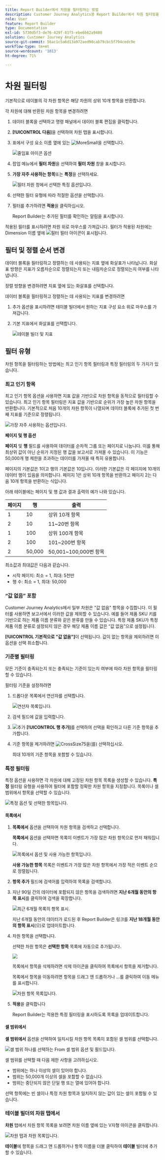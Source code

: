 ```yaml
---
title: Report Builder에서 차원을 필터링하는 방법
description: Customer Journey Analytics용 Report Builder에서 차원 필터링을 사용하는 방법을 설명합니다
role: User
feature: Report Builder
type: Documentation
exl-id: 5730d5f3-de76-429f-81f5-ebe6b62a9480
solution: Customer Journey Analytics
source-git-commit: 56ac1c5a6d13a972aed90cab79cbc5f794cedc9e
workflow-type: tm+mt
source-wordcount: '1013'
ht-degree: 71%

---
```



# 차원 필터링

기본적으로 테이블의 각 차원 항목은 해당 차원의 상위 10개 항목을 반환합니다.

각 차원에 대해 반환된 차원 항목을 변경하려면

1. 데이터 블록을 선택하고 명령 패널에서 데이터 블록 편집을 클릭합니다.

1. **[!UICONTROL 다음]**&#x200B;을 선택하여 차원 탭을 표시합니다.

1. 표에서 구성 요소 이름 옆에 있는 ![MoreSmall](/help/assets/icons/MoreSmall.svg)을 선택합니다.

   ![줄임표 아이콘 옵션](./assets/image27.png)

1. 팝업 메뉴에서 **필터 차원**&#x200B;을 선택하여 **필터 차원** 창을 표시합니다.

1. **가장 자주 사용하는 항목**&#x200B;또는 **특정**&#x200B;을 선택하세요.

   ![필터 차원 창에서 선택한 특정 옵션입니다.](./assets/image28.png)

1. 선택한 필터 유형에 따라 적절한 옵션을 선택합니다.

1. 필터를 추가하려면 **적용**&#x200B;을 클릭하십시오.

   Report Builder는 추가된 필터를 확인하는 알림을 표시합니다.

적용된 필터를 표시하려면 차원 위로 마우스를 가져갑니다. 필터가 적용된 차원에는 Dimension 이름 옆에 ![필터](/help/assets/icons/Filter.svg) 필터 아이콘이 표시됩니다.

## 필터 및 정렬 순서 변경

데이터 블록을 필터링하고 정렬하는 데 사용되는 지표 옆에 화살표가 나타납니다. 화살표 방향은 지표가 오름차순으로 정렬되는지 또는 내림차순으로 정렬되는지 여부를 나타냅니다.

정렬 방향을 변경하려면 지표 옆에 있는 화살표를 선택합니다.

데이터 블록을 필터링하고 정렬하는 데 사용되는 지표를 변경하려면

1. 추가 옵션을 표시하려면 테이블 빌더에서 원하는 지표 구성 요소 위로 마우스를 가져갑니다.

2. 기본 지표에서 화살표를 선택합니다.

   ![테이블 빌더 및 지표](./assets/image30.png)



## 필터 유형

차원 항목을 필터링하는 방법에는 최고 인기 항목 필터링과 특정 필터링의 두 가지가 있습니다.

### 최고 인기 항목

최고 인기 항목 옵션을 사용하면 지표 값을 기반으로 차원 항목을 동적으로 필터링할 수 있습니다. 최고 인기 항목 필터링은 지표 값을 기반으로 순위가 가장 높은 차원 항목을 반환합니다. 기본적으로 처음 10개의 차원 항목이 나열되며 데이터 블록에 추가된 첫 번째 지표를 기준으로 정렬됩니다.

![가장 자주 사용하는 옵션입니다.](./assets/image29.png)


**페이지 및 행 옵션**

**페이지** 및 **행** 필드를 사용하여 데이터를 순차적 그룹 또는 페이지로 나눕니다. 이를 통해 최상위 값이 아닌 순위가 지정된 행 값을 보고서로 가져올 수 있습니다. 이 기능은 50,000개 행 제한을 초과하는 데이터를 가져올 때 특히 유용합니다.

페이지의 기본값은 1이고 행의 기본값은 10입니다. 이러한 기본값은 각 페이지에 10개의 데이터 행이 있음을 의미합니다. 페이지 1은 상위 10개 항목을 반환하고 페이지 2는 다음 10개 항목을 반환하는 식입니다.

아래 테이블에는 페이지 및 행 값과 결과 출력의 예가 나와 있습니다.

| 페이지 | 행 | 출력 |
|------|--------|----------------------|
| 1 | 10 | 상위 10개 항목 |
| 2 | 10 | 11~20번 항목 |
| 1 | 100 | 상위 100개 항목 |
| 2 | 100 | 101~200번 항목 |
| 2 | 50,000 | 50,001~100,000번 항목 |

최소값과 최대값은 다음과 같습니다.

- 시작 페이지: 최소 = 1, 최대: 5천만
- 행 수: 최소 = 1, 최대: 50,000

### “값 없음” 포함

Customer Journey Analytics에서 일부 차원은 &quot;값 없음&quot; 항목을 수집합니다. 이 필터를 사용하면 보고서에서 이러한 값을 제외할 수 있습니다. 예를 들어 제품 SKU 키를 기반으로 하는 제품 이름 분류와 같은 분류를 만들 수 있습니다. 특정 제품 SKU가 특정 제품 이름 분류로 설정되지 않은 경우 해당 제품 이름 값은 “값 없음”으로 설정됩니다.

**[!UICONTROL 기본적으로 &quot;값 없음&quot;]**&#x200B;이 선택됩니다. 값이 없는 항목을 제외하려면 이 옵션을 선택 취소합니다.

### 기준별 필터링

모든 기준이 충족되는지 또는 충족되는 기준이 있는지 여부에 따라 차원 항목을 필터링할 수 있습니다.

필터링 기준을 설정하려면

1. 드롭다운 목록에서 연산자를 선택합니다.

   ![연산자 목록입니다.](./assets/image31.png)

1. 검색 필드에 값을 입력합니다.

1. ![추가](/help/assets/icons/Add.svg) **[!UICONTROL 행 추가]**&#x200B;를 선택하여 선택을 확인하고 다른 기준 항목을 추가합니다.

1. 기준 항목을 제거하려면 ![CrossSize75](/help/assets/icons/CrossSize75.svg)을(를) 선택하십시오.

   최대 10개의 기준 항목을 포함할 수 있습니다.

### 특정 필터링

특정 옵션을 사용하면 각 차원에 대해 고정된 차원 항목 목록을 생성할 수 있습니다. **특정** 필터링 유형을 사용하여 필터에 포함할 정확한 차원 항목을 지정합니다. 목록이나 셀 범위에서 항목을 선택할 수 있습니다.

![특정 옵션 및 선택한 항목입니다.](./assets/image32.png)

#### 목록에서

1. **목록에서** 옵션을 선택하여 차원 항목을 검색하고 선택합니다.

   **목록에서** 옵션을 선택하면 목록이 이벤트가 가장 많은 차원 항목으로 먼저 채워집니다.

   ![목록에서 옵션 및 사용 가능한 항목입니다.](./assets/image33.png)

   **사용 가능한 항목** 목록은 이벤트가 가장 많은 차원 항목에서 가장 적은 이벤트 순으로 정렬됩니다.

1. **항목 추가** 필드에 검색어를 입력하여 목록을 검색합니다.

1. 지난 90일 간의 데이터에 포함되지 않은 항목을 검색하려면 **지난 6개월 동안의 항목 표시**&#x200B;를 클릭하여 검색을 확장합니다.

   ![최근 6개월 목록의 항목 표시.](./assets/image34.png)

   지난 6개월 동안의 데이터가 로드된 후 Report Builder은 링크를 **지난 18개월 동안의 항목 표시**(으)로 업데이트합니다.

1. 차원 항목을 선택합니다.

   선택한 차원 항목은 **선택한 항목** 목록에 자동으로 추가됩니다.

   ![](./assets/image35.png)

   목록에서 항목을 삭제하려면 삭제 아이콘을 클릭하여 목록에서 항목을 제거합니다.

   목록에서 항목을 이동하려면 항목을 드래그 앤 드롭하거나 ...를 클릭하여 이동 메뉴를 표시합니다.

   ![차원 항목 목록입니다.](./assets/image36.png)

1. **적용**&#x200B;을 클릭합니다

   Report Builder는 적용한 특정 필터링을 표시하도록 목록을 업데이트합니다.

#### 셀 범위에서

**셀 범위에서** 옵션을 선택하여 일치시킬 차원 항목 목록이 포함된 셀 범위를 선택합니다.

![셀 범위 하나를 선택하는 From 셀 범위 옵션 및 필드입니다.](./assets/image37.png)

셀 범위를 선택할 때 다음 제한 사항을 고려하십시오.

- 범위에는 하나 이상의 셀이 있어야 합니다.
- 범위는 50,000개 이상의 셀을 포함할 수 없습니다.
- 범위는 중단되지 않은 단일 행 또는 열에 있어야 합니다.

선택 항목에는 빈 셀이나 특정 차원 항목과 일치하지 않는 값이 있는 셀이 포함될 수 있습니다.

### 테이블 빌더의 차원 탭에서

**차원** 탭에서 차원 항목 목록을 보려면 차원 이름 옆에 있는 V자형 아이콘을 클릭합니다.

![차원 탭과 차원 목록입니다.](./assets/dimensions_chevron.png)

**테이블**&#x200B;에 항목을 드래그 앤 드롭하거나 항목 이름을 더블 클릭하여 **테이블** 빌더에 추가할 수 있습니다.
